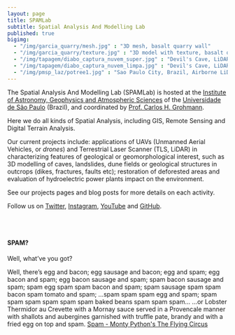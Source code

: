 ```yaml
---
layout: page
title: SPAMLab
subtitle: Spatial Analysis And Modelling Lab
published: true
bigimg:
  - "/img/garcia_quarry/mesh.jpg" : "3D mesh, basalt quarry wall"
  - "/img/garcia_quarry/texture.jpg" : "3D model with texture, basalt quarry wall"
  - "/img/tapagem/diabo_captura_nuvem_super.jpg" : "Devil's Cave, LiDAR point cloud"
  - "/img/tapagem/diabo_captura_nuvem_limpa.jpg" : "Devil's Cave, LiDAR point cloud (clean)"
  - "/img/pmsp_laz/potree1.jpg" : "Sao Paulo City, Brazil, Airborne LiDAR point cloud"
---
```


The Spatial Analysis And Modelling Lab (SPAMLab) is hosted at the [Institute of Astronomy, Geophysics and Atmospheric Sciences](http://www.iag.usp.br) of the [Universidade de São Paulo](http://www.usp.br) (Brazil), and coordinated by [Prof. Carlos H. Grohmann](http://carlosgrohmann.com).  

Here we do all kinds of Spatial Analysis, including GIS, Remote Sensing and Digital Terrain Analysis.

Our current projects include: applications of UAVs (Unmanned Aerial Vehicles, or _drones_) and Terrestrial Laser Scanner (TLS, LiDAR) in characterizing features of geological or geomorphological interest, such as 3D modelling of caves, landslides, dune fields or geological structures in outcrops (dikes, fractures, faults etc); restoration of deforested areas and evaluation of hydroelectric power plants impact on the environment.   

See our projects pages and blog posts for more details on each activity.  

Follow us on [Twitter](https://twitter.com/SPAM_Lab), [Instagram](https://www.instagram.com/spamlab.iee/), [YouTube](https://www.youtube.com/@SPAMLabUSP) and [GitHub](https://github.com/spamlab).  


<br><br>  

#### SPAM?
Well, what’ve you got?

Well, there’s egg and bacon; egg sausage and bacon; egg and spam; egg bacon and spam; egg bacon sausage and spam; spam bacon sausage and spam; spam egg spam spam bacon and spam; spam sausage spam spam bacon spam tomato and spam;
…spam spam spam egg and spam; spam spam spam spam spam spam baked beans spam spam spam…
…or Lobster Thermidor au Crevette with a Mornay sauce served in a Provencale manner with shallots and aubergines garnished with truffle pate, brandy and with a fried egg on top and spam. [Spam - Monty Python's The Flying Circus](https://youtu.be/M_eYSuPKP3Y)
